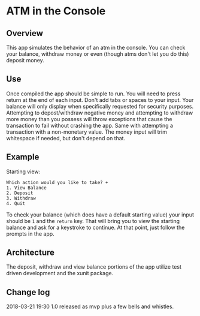 # ATM in the Console
## Overview
This app simulates the behavior of an atm in the console. You can check your balance, withdraw money or even (though atms don't let you do this) deposit money.

## Use
Once compiled the app should be simple to run. You will need to press return at the end of each input. Don't add tabs or spaces to your input. Your balance will only display when specifically requested for security purposes. Attempting to depost/withdraw negative money and attempting to withdraw more money than you possess will throw exceptions that cause the transaction to fail without crashing the app. Same with attempting a transaction with a non-monetary value. The money input will trim whitespace if needed, but don't depend on that.

## Example
Starting view:
```
Which action would you like to take? +
1. View Balance
2. Deposit
3. Withdraw
4. Quit

```
To check your balance (which does have a default starting value) your input should be `1` and the `return` key. That will bring you to view the starting balance and ask for a keystroke to continue. At that point, just follow the prompts in the app.

## Architecture
The deposit, withdraw and view balance portions of the app utilize test driven development and the xunit package.

## Change log
2018-03-21 19:30 1.0 released as mvp plus a few bells and whistles.